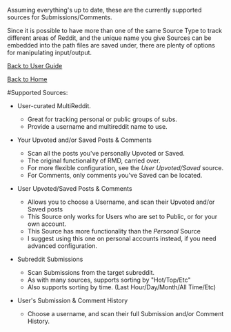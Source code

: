 Assuming everything's up to date, these are the currently supported sources for Submissions/Comments.

Since it is possible to have more than one of the same Source Type to track different areas of Reddit, 
and the unique name you give Sources can be embedded into the path files are saved under, 
there are plenty of options for manipulating input/output.

[Back to User Guide](./User_Guide.md)

[Back to Home](../../README.md)

#Supported Sources:
+ User-curated MultiReddit.
  + Great for tracking personal or public groups of subs.
  + Provide a username and multireddit name to use.


+ Your Upvoted and/or Saved Posts & Comments
  + Scan all the posts you've personally Upvoted or Saved.
  + The original functionality of RMD, carried over.
  + For more flexible configuration, see the *User Upvoted/Saved* source.
  + For Comments, only comments you've Saved can be located.


+ User Upvoted/Saved Posts & Comments
  + Allows you to choose a Username, and scan their Upvoted and/or Saved posts
  + This Source only works for Users who are set to Public, or for your own account.
  + This Source has more functionality than the *Personal* Source
  + I suggest using this one on personal accounts instead, if you need advanced configuration.


+ Subreddit Submissions
  + Scan Submissions from the target subreddit.
  + As with many sources, supports sorting by "Hot/Top/Etc"
  + Also supports sorting by time. (Last Hour/Day/Month/All Time/Etc)


+ User's Submission & Comment History
  + Choose a username, and scan their full Submission and/or Comment History.
